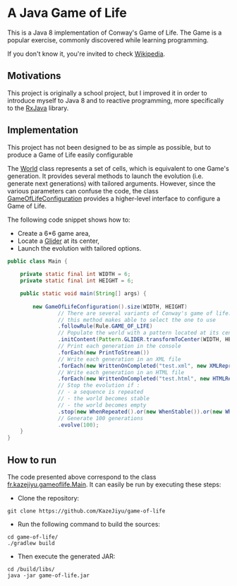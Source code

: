 # A Java Game of Life

This is a Java 8 implementation of Conway's Game of Life. The Game is a popular exercise, commonly discovered while learning programming.

If you don't know it, you're invited to check [Wikipedia](https://en.wikipedia.org/wiki/Conway's_Game_of_Life).

## Motivations

This project is originally a school project, but I improved it in order to introduce myself to Java 8 and to reactive programming, 
more specifically to the [RxJava](https://github.com/ReactiveX/RxJava) library.

## Implementation

This project has not been designed to be as simple as possible, but to produce a Game of Life easily configurable

The [World](https://github.com/KazeJiyu/game-of-life/blob/master/src/main/java/fr/kazejiyu/gameoflife/game/World.java)
class represents a set of cells, which is equivalent to one Game's generation. It provides several methods
to launch the evolution (i.e. generate next generations) with tailored arguments. However, since the various parameters
can confuse the code, the class [GameOfLifeConfiguration](https://github.com/KazeJiyu/game-of-life/blob/master/src/main/java/fr/kazejiyu/gameoflife/game/GameOfLifeConfiguration.java)
provides a higher-level interface to configure a Game of Life.

The following code snippet shows how to:

- Create a 6*6 game area,
- Locate a [Glider](https://en.wikipedia.org/wiki/Glider_(Conway's_Life)) at its center,
- Launch the evolution with tailored options.

```java
public class Main {
    
    private static final int WIDTH = 6;
    private static final int HEIGHT = 6;

    public static void main(String[] args) {
        
        new GameOfLifeConfiguration().size(WIDTH, HEIGHT)
                // There are several variants of Conway's game of life.
                // this method makes able to select the one to use
                .followRule(Rule.GAME_OF_LIFE)
                // Populate the world with a pattern located at its center
                .initContent(Pattern.GLIDER.transformToCenter(WIDTH, HEIGHT))
                // Print each generation in the console
                .forEach(new PrintToStream())
                // Write each generation in an XML file
                .forEach(new WrittenOnCompleted("test.xml", new XMLRepresentation()))
                // Write each generation in an HTML file
                .forEach(new WrittenOnCompleted("test.html", new HTMLRepresentation()))
                // Stop the evolution if :
                // - a sequence is repeated
                // - the world becomes stable
                // - the world becomes empty
                .stop(new WhenRepeated().or(new WhenStable()).or(new WhenEmpty()))
                // Generate 100 generations
                .evolve(100);         
    }
}
```

## How to run

The code presented above correspond to the class [fr.kazejiyu.gameoflife.Main](https://github.com/KazeJiyu/game-of-life/blob/master/src/main/java/fr/kazejiyu/gameoflife/Main.java).
It can easily be run by executing these steps:

- Clone the repository:
```
git clone https://github.com/KazeJiyu/game-of-life
```
- Run the following command to build the sources:
```
cd game-of-life/
./gradlew build
```
- Then execute the generated JAR:
```
cd /build/libs/
java -jar game-of-life.jar
```
